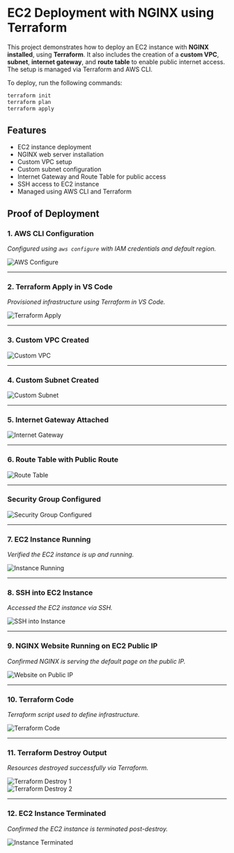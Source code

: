 # EC2 Deployment with NGINX using Terraform

This project demonstrates how to deploy an EC2 instance with **NGINX installed**, using **Terraform**. It also includes the creation of a **custom VPC**, **subnet**, **internet gateway**, and **route table** to enable public internet access. The setup is managed via Terraform and AWS CLI.

To deploy, run the following commands:

```bash
terraform init
terraform plan
terraform apply
```

## Features

- EC2 instance deployment
- NGINX web server installation
- Custom VPC setup
- Custom subnet configuration
- Internet Gateway and Route Table for public access
- SSH access to EC2 instance
- Managed using AWS CLI and Terraform

## Proof of Deployment

### 1. AWS CLI Configuration

_Configured using `aws configure` with IAM credentials and default region._

![AWS Configure](./screenshots/aws_configure.png)

---

### 2. Terraform Apply in VS Code

_Provisioned infrastructure using Terraform in VS Code._

![Terraform Apply](./screenshots/terraform_apply.png)

---

### 3. Custom VPC Created

![Custom VPC](./screenshots/vpc_created.png)

---

### 4. Custom Subnet Created

![Custom Subnet](./screenshots/subnet_created.png)

---

### 5. Internet Gateway Attached

![Internet Gateway](./screenshots/internet_gateway.png)

---

### 6. Route Table with Public Route

![Route Table](./screenshots/route_table.png)

---

### Security Group Configured

![Security Group Configured](./screenshots/security_groups.png)

---

### 7. EC2 Instance Running

_Verified the EC2 instance is up and running._

![Instance Running](./screenshots/instance_running.png)

---

### 8. SSH into EC2 Instance

_Accessed the EC2 instance via SSH._

![SSH into Instance](./screenshots/ssh_into_instance.png)

---

### 9. NGINX Website Running on EC2 Public IP

_Confirmed NGINX is serving the default page on the public IP._

![Website on Public IP](./screenshots/nginx_running.png)

---

### 10. Terraform Code

_Terraform script used to define infrastructure._

![Terraform Code](./main.tf)

---

### 11. Terraform Destroy Output

_Resources destroyed successfully via Terraform._

![Terraform Destroy 1](./screenshots/terraform_destroy_1.png)  
![Terraform Destroy 2](./screenshots/terraform_destroy_2.png)

---

### 12. EC2 Instance Terminated

_Confirmed the EC2 instance is terminated post-destroy._

![Instance Terminated](./screenshots/instance_terminated.png)
